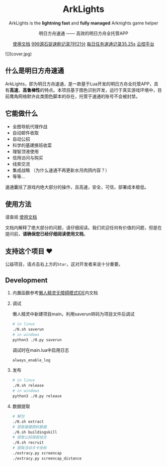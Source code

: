 <h1 align="center"> ArkLights</h1>

<p align="center">
ArkLights is the <b> lightning fast</b> and <b> fully managed</b> Arknights game helper</a>
</p>

<p align="center">明日方舟速通 —— 高效的明日方舟全托管APP</a> </p>


<p align="center" >
<a href=https://arklights.pages.dev>使用文档</a>
<a href=https://www.bilibili.com/video/BV11T4y1S7cj>999源石锭速刷记录7时21分</a>
<a href=https://www.bilibili.com/video/BV1eQ4y1C7Ch>每日任务速通记录35.25s</a>
<a href=https://arklights.pages.dev/guide.html#%E4%BA%91%E7%AB%AF%E6%8E%A7%E5%88%B6>云控平台</a>
</p>
![](cover.jpg)

## 什么是明日方舟速通

ArkLights，即为明日方舟速通，是一款基于Lua开发的明日方舟全托管APP，具有**高速**，**高鲁棒性**的特点。本项目基于图色识别开发，运行于真实游戏环境中，目前鹰角网络默许此类图色脚本的存在，托管于速通的账号不会被封禁。

## 它能做什么

- 全图导航代理作战
- 自动邮件收取
- 自动公招
- 科学的基建换班收菜
- 理智顶液使用
- 信用访问与购买
- 线索交流
- 集成战略 （为什么速通不再更新水月肉鸽内容？）
- 等等...

速通囊括了游戏内绝大部分的操作，且高速，安全，可信，部署成本极低。

## 使用方法

请查阅 [使用文档](https://arklights.pages.dev)

文档内解释了绝大部分的问题，请仔细阅读。我们欢迎任何有价值的问题，但是在提问前，**请确保您已经仔细阅读使用文档**。

## 支持这个项目 ❤

公益项目，请点击右上方的`Star`，这对开发者来说十分重要。

## Development

1. 内置函数参考[懒人精灵无障碍模式IDE](http://bbs.lrappsoft.com/forum.php?mod=forumdisplay&fid=2)内文档

1. 调试

    懒人精灵中新建项目main，利用saverun转码为项目文件后调试
    ```sh
    # in linux
    ./0.sh saverun
    # in windows
    python3 ./0.py saverun
    ```
    调试时在main.lua中启用日志
    ```txt
    always_enable_log
    ```

1. 发布
    ```sh
    # in linux
    ./0.sh release
    # in windows
    python3 ./0.py release
    ```
    
1. 数据提取
    ```sh
    # 解包
    ./0.sh extract
    # 提取基建图标数据
    ./0.sh buildingskill
    # 提取公招保底组合
    ./0.sh recruit
    # 提取活动关卡坐标
    ./extracy.py screencap
    ./extracy.py screencap_distance
    ```

<!-- ### Star History -->
<!---->
<!-- [![Star History Chart](https://api.star-history.com/svg?repos=tkkcc/ArkLights,ArknightsAutoHelper/ArknightsAutoHelper,MaaAssistantArknights/MaaAssistantArknights&type=Date)](https://star-history.com/#tkkcc/ArkLights&ArknightsAutoHelper/ArknightsAutoHelper&MaaAssistantArknights/MaaAssistantArknights&Date) -->

